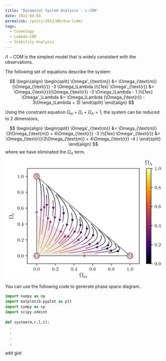 ```yaml
---
title: 'Dynamical System Analysis - L-CDM'
date: 2022-04-04
permalink: /posts/2012/08/dsa-lcdm/
tags:
  - Cosmology
  - Lambda-CDM
  - Stability Analysis
---
```


<!-- 
This post will show up by default. To disable scheduling of future posts, edit `config.yml` and set `future: false`.
-->

$\Lambda-\mathrm{CDM}$ is the simplest model that is widely consistent with the observations. 

The following set of equations describe the system:

$$
\begin{align}
\begin{split}
\Omega'_{\text{m}} &= \Omega_{\text{m}}(\Omega_{\text{r}} -3 \Omega_\Lambda )\\[1ex]
\Omega'_{\text{r}} &= \Omega_{\text{r}}(\Omega_{\text{r}} -3 \Omega_\Lambda - 1 )\\[1ex]
\Omega'_\Lambda &=  \Omega_\Lambda (\Omega_{\text{r}} - 3\Omega_\Lambda + 3)
\end{split}
\end{align}
$$

Using the constraint equation $\Omega_{\text{m}} + \Omega_{\text{r}} + \Omega_{\Lambda} = 1$, the system can be reduced to 2 dimensions,

$$
\begin{align}
\begin{split}
\Omega'_{\text{m}} &= \Omega_{\text{m}}(3\Omega_{\text{m}} + 4\Omega_{\text{r}} -3 )\\[1ex]
\Omega'_{\text{r}} &= \Omega_{\text{r}}(3\Omega_{\text{m}} + 4\Omega_{\text{r}} -4 )
\end{split}
\end{align}
$$
where we have eliminated the $\Omega_\Lambda$ term.

![Matter - Radiation - Lambda Model](https://github.com/Kemalakin/kemalakin.github.io/blob/master/images/dsa-lcdm/mrl-2d.png?raw=true)

You can use the following code to generate phase space diagram..

```python
import numpy as np
import matplotib.pyplot as plt
import sympy as sp
import scipy.odeint

def system(m,r,l,t):
  .
  .
  .
  .

```

add gist

<script src="https://gist.github.com/Kemalakin/ae29e465c373a7ce7bfb00786b4e6ae6.js"></script>